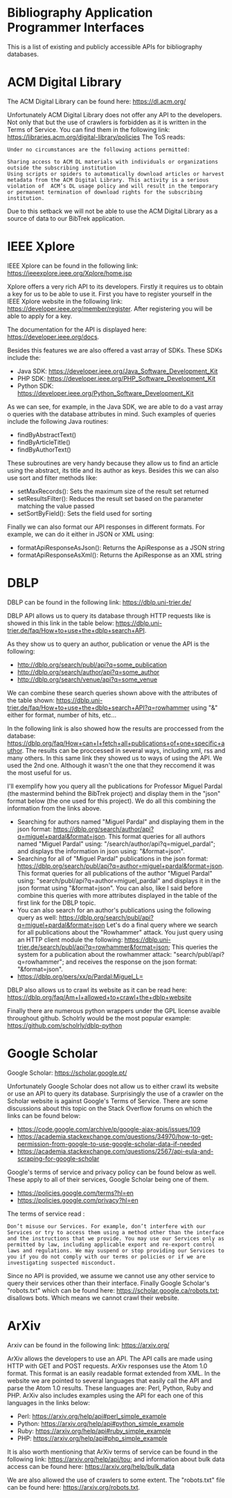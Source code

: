 # Bibliography Application Programmer Interfaces

This is a list of existing and publicly accessible APIs for bibliography databases.

# ACM Digital Library

The ACM Digital Library can be found here: <https://dl.acm.org/>

Unfortunately ACM Digital Library does not offer any API to the developers.
Not only that but the use of crawlers is forbidden as it is written in the Terms of Service. You can find them in the following link: <https://libraries.acm.org/digital-library/policies>
The ToS reads:

    Under no circumstances are the following actions permitted:

    Sharing access to ACM DL materials with individuals or organizations outside the subscribing institution
    Using scripts or spiders to automatically download articles or harvest metadata from the ACM Digital Library. This activity is a serious violation of  ACM’s DL usage policy and will result in the temporary or permanent termination of download rights for the subscribing institution.

Due to this setback we will not be able to use the ACM Digital Library as a source of data to our BibTrek application.

# IEEE Xplore

IEEE Xplore can be found in the following link: <https://ieeexplore.ieee.org/Xplore/home.jsp>

Xplore offers a very rich API to its developers. Firstly it requires us to obtain a key for us to be able to use it. First you have to register yourself in the IEEE Xplore website in the following link: <https://developer.ieee.org/member/register>. After registering you will be able to apply for a key. 

The documentation for the API is displayed here: <https://developer.ieee.org/docs>.

Besides this features we are also offered a vast array of SDKs. These SDKs include the:
  - Java SDK: <https://developer.ieee.org/Java_Software_Development_Kit>
  - PHP SDK: <https://developer.ieee.org/PHP_Software_Development_Kit>
  - Python SDK: <https://developer.ieee.org/Python_Software_Development_Kit>

As we can see, for example, in the Java SDK, we are able to do a vast array o queries with the database attributes in mind. Such examples of queries include the following Java routines:

  - findByAbstractText()
  - findByArticleTitle()
  - findByAuthorText()

These subroutines are very handy because they allow us to find an article using the abstract, its title and its author as keys.
Besides this we can also use sort and filter methods like:
  
  - setMaxRecords(): Sets the maximum size of the result set returned
  - setResultsFilter(): Reduces the result set based on the parameter matching the value passed
  - setSortByField(): Sets the field used for sorting

Finally we can also format our API responses in different formats. For example, we can do it either in JSON or XML using:

  - formatApiResponseAsJson(): Returns the ApiResponse as a JSON string
  - formatApiResponseAsXml(): Returns the ApiResponse as an XML string

# DBLP 

DBLP can be found in the following link: <https://dblp.uni-trier.de/>

DBLP API allows us to query its database through HTTP requests like is showed in this link in the table below: <https://dblp.uni-trier.de/faq/How+to+use+the+dblp+search+API>. 

As they show us to query an author, publication or venue the API is the following: 
  - <http://dblp.org/search/publ/api?q=some_publication>
  - <http://dblp.org/search/author/api?q=some_author>
  - <http://dblp.org/search/venue/api?q=some_venue>

We can combine these search queries shown above with the attributes of the table shown: <https://dblp.uni-trier.de/faq/How+to+use+the+dblp+search+API?q=rowhammer> using "&" either for format, number of hits, etc...

In the following link is also showed how the results are proccessed from the database: <https://dblp.org/faq/How+can+I+fetch+all+publications+of+one+specific+author>. The results can be proccessed in several ways, including xml, rss and many others. In this same link they showed us to ways of using the API. We used the 2nd one. Although it wasn't the one that they reccomend it was the most useful for us.

I'll exemplify how you query all the publications for Professor Miguel Pardal (the mastermind behind the BibTrek project) and display them in the "json" format below (the one used for this project). We do all this combining the information from the links above.
  - Searching for authors named "Miguel Pardal" and displaying them in the json format: <https://dblp.org/search/author/api?q=miguel+pardal&format=json>. This format queries for all authors named "Miguel Pardal" using: "/search/author/api?q=miguel_pardal"; and displays the information in json using: "&format=json".
  - Searching for all of "Miguel Pardal" publications in the json format: <https://dblp.org/search/publ/api?q=author=miguel+pardal&format=json>. This format queries for all publications of the author "Miguel Pardal" using: "search/publ/api?q=author=miguel_pardal" and displays it in the json format using "&format=json". You can also, like I said before combine this queries with more attributes displayed in the table of the first link for the DBLP topic.
  - You can also search for an author's publications using the following query as well: <https://dblp.org/search/publ/api?q=miguel+pardal&format=json>
Let's do a final query where we search for all publications about the "Rowhammer" attack. You just query using an HTTP client module the following: <https://dblp.uni-trier.de/search/publ/api?q=rowhammer&format=json>; This queries the system for a publication about the rowhammer attack: "search/publ/api?q=rowhammer"; and receives the response on the json format: "&format=json".
  - <https://dblp.org/pers/xx/p/Pardal:Miguel_L=>

DBLP also allows us to crawl its website as it can be read here: <https://dblp.org/faq/Am+I+allowed+to+crawl+the+dblp+website>

Finally there are numerous python wrappers under the GPL license avaible throughout github. Scholrly would be the most popular example: <https://github.com/scholrly/dblp-python>

# Google Scholar 

Google Scholar: <https://scholar.google.pt/>

Unfortunately Google Scholar does not allow us to either crawl its website or use an API to query its database.
Surprisingly the use of a crawler on the Scholar website is against Google's Terms of Service.
There are some discussions about this topic on the Stack Overflow forums on which the links can be found below:
  
  - <https://code.google.com/archive/p/google-ajax-apis/issues/109>
  - <https://academia.stackexchange.com/questions/34970/how-to-get-permission-from-google-to-use-google-scholar-data-if-needed>
  - <https://academia.stackexchange.com/questions/2567/api-eula-and-scraping-for-google-scholar>

Google's terms of service and privacy policy can be found below as well. These apply to all of their services, Google Scholar being one of them.

  - <https://policies.google.com/terms?hl=en>
  - <https://policies.google.com/privacy?hl=en>

The terms of service read :
  
    Don’t misuse our Services. For example, don’t interfere with our Services or try to access them using a method other than the interface and the instructions that we provide. You may use our Services only as permitted by law, including applicable export and re-export control laws and regulations. We may suspend or stop providing our Services to you if you do not comply with our terms or policies or if we are investigating suspected misconduct.

Since no API is provided, we assume we cannot use any other service to query their services other than their interface.
Finally Google Scholar's "robots.txt" which can be found here: <https://scholar.google.ca/robots.txt>; disallows bots. Which means we cannot crawl their website.

# ArXiv

Arxiv can be found in the following link: <https://arxiv.org/>

ArXiv allows the developers to use an API. The API calls are made using HTTP with GET and POST requests.
ArXiv responses use the Atom 1.0 format. This format is an easily readable format extended from XML.
In the website we are pointed to several languages that easily call the API and parse the Atom 1.0 results. These languages are: Perl, Python, Ruby and PHP. ArXiv also includes examples using the API for each one of this languages in the links below:

  - Perl: <https://arxiv.org/help/api#perl_simple_example>
  - Python: <https://arxiv.org/help/api#python_simple_example>
  - Ruby: <https://arxiv.org/help/api#ruby_simple_example>
  - PHP: <https://arxiv.org/help/api#php_simple_example>

It is also worth mentioning that ArXiv terms of service can be found in the following link: <https://arxiv.org/help/api/tou>; and information about bulk data access can be found here: <https://arxiv.org/help/bulk_data>

We are also allowed the use of crawlers to some extent. The "robots.txt" file can be found here: <https://arxiv.org/robots.txt>.
